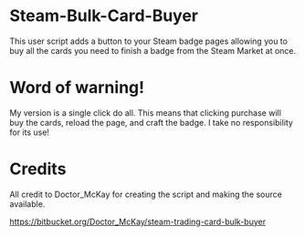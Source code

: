 Steam-Bulk-Card-Buyer
=====================

This user script adds a button to your Steam badge pages allowing you to buy all the cards you need to finish a badge from the Steam Market at once.

Word of warning!
=====================

My version is a single click do all. This means that clicking purchase will buy the cards, reload the page, and craft the badge. I take no responsibility for its use!

Credits
=====================
All credit to Doctor_McKay for creating the script and making the source available.

https://bitbucket.org/Doctor_McKay/steam-trading-card-bulk-buyer
